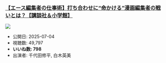 ### [【エース編集者の仕事術】打ち合わせに“命かける”漫画編集者の戦いとは？【講談社＆小学館】](https://www.youtube.com/watch?v=H3XPmKCvVMA)
[![](https://img.youtube.com/vi/H3XPmKCvVMA/hqdefault.jpg)](https://www.youtube.com/watch?v=H3XPmKCvVMA)
-   公開日: 2025-07-04
-   視聴数: 49,797
-   **いいね数: 798**
-   出演者: 千代田修平, 白木英美
